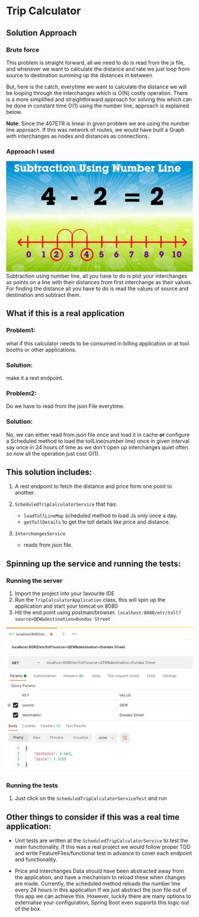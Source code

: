 # Trip Calculator
## Solution Approach
### Brute force
This problem is straight forward, all we need to do is read from the js file, 
and whenever we want to calculate the distance and rate we just loop from source 
to destination summing up the distances in between.

But, here is the catch, everytime we want to calculate the distance we will be 
looping through the interchanges which is O(N) costly operation. There is a more 
simplified and straightforward approach for solving this which can be done in 
constant time O(1) using the number line, approach is explained below.  

**Note**: Since the 407ETR is linear in given problem we are using the number line
approach. If this was network of routes, we would have built a Graph with interchanges
as nodes and distances as connections.

### Approach I used
![img.png](img.png)
Subtraction using number line, all you have to do is plot your interchanges as 
points on a line with their distances from first interchange as their values. 
For finding the distance all you have to do is read the values of source 
and destination and subtract them. 

## What if this is a real application
### Problem1: 
what if this calculator needs to be consumed in billing application or 
at tool booths or other applications.
### Solution: 
make it a rest endpoint.

### Problem2: 
Do we have to read from the json File everytime.
### Solution: 
No, we can either read from json file once and load it in cache **or** 
configure a Scheduled method to load the tollLine(number line) once in 
given interval say once in 24 hours of time as we don't open up interchanges quiet often.
so now all the operation just cost O(1).

## This solution includes:
1. A rest endpoint to fetch the distance and price form one point to another.
2. `ScheduledTripCalculatorService` that has:
    * `loadTollLineMap` scheduled method to load Js only once a day. 
    * `getTollDetails` to get the toll details like price and distance.
    
3. `InterchangesService`
    * reads from json file.
    
## Spinning up the service and running the tests:
### Running the server
1. Import the project into your favourite IDE
2. Run the `TripCalculatorApplication` class, this will spin up 
   the application and start your tomcat on 8080
3. Hit the end point using postman/browser.
   `localhost:8080/etr/toll?source=QEW&destination=Dundas Street`

![potman.png](potman.png)

### Running the tests
1. Just click on the `ScheduledTripCalculatorServiceTest` and run

## Other things to consider if this was a real time application:

* Unit tests are written at the `ScheduledTripCalculatorService` to test the main functionality. 
  If this was a real project we would follow proper TDD and write FeatureFiles/functional test in advance 
  to cover each endpoint and functionality.
  
* Price and interchanges Data should have been abstracted away from the application, 
  and have a mechanism to reload these when changes are made. 
  Currently, the scheduled method reloads the number line every 24 hours in this application
  If we just abstract the json file out of this app we can achieve this.
  However, luckily there are many options to externalise your configuration, 
  Spring Boot even supports this logic out of the box.
    
